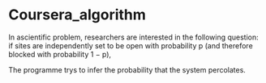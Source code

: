 # Coursera_algorithm

In ascientific problem, 
researchers are interested in the following question: 
if sites are independently set to be open with probability p (and therefore blocked with probability 1 − p), 


The programme trys to infer the probability that the system percolates.
